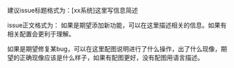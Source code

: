 建议issue标题格式为：[xx系统]这里写信息简述

issue正文格式为：
如果是期望添加新功能，可以在这里描述相关的信息。如果有相关配置会更利于理解。

如果是期望修复某bug，可以在这里配图说明进行了什么操作，出了什么现像，期望的正确现像应该是什么样子，如果有配图更好，没有配图用语言描述。